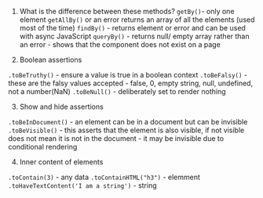 1. What is the difference between these methods?
   `getBy()`- only one element `getAllBy()` or an error returns an array of all the elements (used most of the time)
   `findBy()` - returns element or error and can be used with async JavaScript
   `queryBy()` - returns null/ empty array rather than an error - shows that the component does not exist on a page

2. Boolean assertions

`.toBeTruthy()` - ensure a value is true in a boolean context
`.toBeFalsy()` - these are the falsy values accepted - false, 0, empty string, null, undefined, not a number(NaN)
`.toBeNull()` - deliberately set to render nothing

3. Show and hide assertions

`.toBeInDocument()` - an element can be in a document but can be invisible
`.toBeVisible()` - this asserts that the element is also visible, if not visible does not mean it is not in the document - it may be invisible due to conditional rendering

4. Inner content of elements

`.toContain(3)` - any data
`.toContainHTML("h3")` - elemment
`.toHaveTextContent('I am a string')` - string
